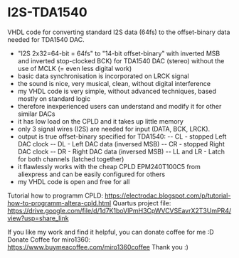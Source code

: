 <head>
  <meta name="google-site-verification" content="KVYhviWWxSWoijefKrz3K0BXvpN3d9fIpRF5soHNTNY" />
</head>

# I2S-TDA1540
VHDL code for converting standard I2S data (64fs) to the offset-binary data needed for TDA1540 DAC.
- "I2S 2x32=64-bit = 64fs" to "14-bit offset-binary" with inverted MSB and inverted stop-clocked BCK) for TDA1540 DAC (stereo) without the use of MCLK (= even less digital work)
- basic data synchronisation is incorporated on LRCK signal
- the sound is nice, very musical, clean, without digital interference
- my VHDL code is very simple, without advanced techniques, based mostly on standard logic
- therefore inexperienced users can understand and modify it for other similar DACs
- it has low load on the CPLD and it takes up little memory
- only 3 signal wires (I2S) are needed for input (DATA, BCK, LRCK).
- output is true offset-binary specified for TDA1540: 
--  CL - stopped Left DAC clock
--  DL - Left DAC data (inversed MSB)
--  CR - stopped Right DAC clock
--  DR - Right DAC data (inversed MSB)
--  LL and LR - Latch for both channels (latched together)
- it flawlessly works with the cheap CPLD EPM240T100C5 from aliexpress and can be easily configured for others
- my VHDL code is open and free for all

Tutorial how to programm CPLD: 
https://electrodac.blogspot.com/p/tutorial-how-to-programm-altera-cpld.html
Quartus project file: https://drive.google.com/file/d/1d7K1boVlPmH3CpWVCVSEavrX2T3UmPR4/view?usp=share_link

If you like my work and find it helpful, you can donate coffee for me :D 
Donate Coffee for miro1360: 
https://www.buymeacoffee.com/miro1360coffee
Thank you :)
